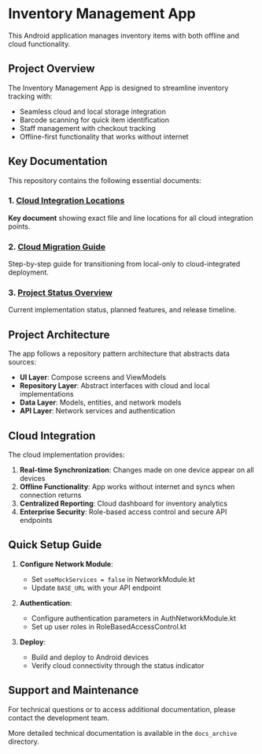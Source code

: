 # Inventory Management App

This Android application manages inventory items with both offline and cloud functionality.

## Project Overview

The Inventory Management App is designed to streamline inventory tracking with:

- Seamless cloud and local storage integration
- Barcode scanning for quick item identification 
- Staff management with checkout tracking
- Offline-first functionality that works without internet

## Key Documentation

This repository contains the following essential documents:

### 1. [Cloud Integration Locations](CLOUD_INTEGRATION_LOCATIONS.md)
**Key document** showing exact file and line locations for all cloud integration points.

### 2. [Cloud Migration Guide](CLOUD_MIGRATION_GUIDE.md)
Step-by-step guide for transitioning from local-only to cloud-integrated deployment.

### 3. [Project Status Overview](PROJECT_STATUS.md)
Current implementation status, planned features, and release timeline.

## Project Architecture

The app follows a repository pattern architecture that abstracts data sources:

- **UI Layer**: Compose screens and ViewModels
- **Repository Layer**: Abstract interfaces with cloud and local implementations
- **Data Layer**: Models, entities, and network models
- **API Layer**: Network services and authentication

## Cloud Integration

The cloud implementation provides:

1. **Real-time Synchronization**: Changes made on one device appear on all devices
2. **Offline Functionality**: App works without internet and syncs when connection returns
3. **Centralized Reporting**: Cloud dashboard for inventory analytics
4. **Enterprise Security**: Role-based access control and secure API endpoints

## Quick Setup Guide

1. **Configure Network Module**:
   - Set `useMockServices = false` in NetworkModule.kt
   - Update `BASE_URL` with your API endpoint

2. **Authentication**:
   - Configure authentication parameters in AuthNetworkModule.kt
   - Set up user roles in RoleBasedAccessControl.kt

3. **Deploy**:
   - Build and deploy to Android devices
   - Verify cloud connectivity through the status indicator

## Support and Maintenance

For technical questions or to access additional documentation, please contact the development team.

More detailed technical documentation is available in the `docs_archive` directory.